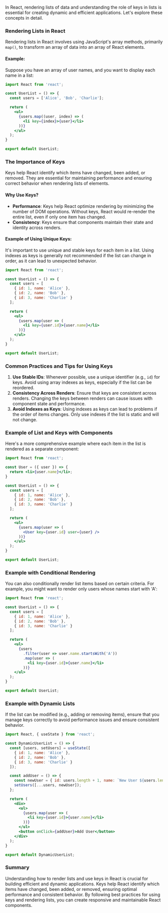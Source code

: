 In React, rendering lists of data and understanding the role of keys in lists is essential for creating dynamic and efficient applications. Let's explore these concepts in detail.

### Rendering Lists in React

Rendering lists in React involves using JavaScript's array methods, primarily `map()`, to transform an array of data into an array of React elements.

#### **Example:**

Suppose you have an array of user names, and you want to display each name in a list:

```jsx
import React from 'react';

const UserList = () => {
  const users = ['Alice', 'Bob', 'Charlie'];

  return (
    <ul>
      {users.map((user, index) => (
        <li key={index}>{user}</li>
      ))}
    </ul>
  );
}

export default UserList;
```

### The Importance of Keys

Keys help React identify which items have changed, been added, or removed. They are essential for maintaining performance and ensuring correct behavior when rendering lists of elements.

#### **Why Use Keys?**
- **Performance**: Keys help React optimize rendering by minimizing the number of DOM operations. Without keys, React would re-render the entire list, even if only one item has changed.
- **Consistency**: Keys ensure that components maintain their state and identity across renders.

#### **Example of Using Unique Keys:**

It's important to use unique and stable keys for each item in a list. Using indexes as keys is generally not recommended if the list can change in order, as it can lead to unexpected behavior.

```jsx
import React from 'react';

const UserList = () => {
  const users = [
    { id: 1, name: 'Alice' },
    { id: 2, name: 'Bob' },
    { id: 3, name: 'Charlie' }
  ];

  return (
    <ul>
      {users.map(user => (
        <li key={user.id}>{user.name}</li>
      ))}
    </ul>
  );
}

export default UserList;
```

### Common Practices and Tips for Using Keys

1. **Use Stable IDs**: Whenever possible, use a unique identifier (e.g., `id`) for keys. Avoid using array indexes as keys, especially if the list can be reordered.
2. **Consistency Across Renders**: Ensure that keys are consistent across renders. Changing the keys between renders can cause issues with component state and performance.
3. **Avoid Indexes as Keys**: Using indexes as keys can lead to problems if the order of items changes. Only use indexes if the list is static and will not change.

### Example of List and Keys with Components

Here's a more comprehensive example where each item in the list is rendered as a separate component:

```jsx
import React from 'react';

const User = ({ user }) => {
  return <li>{user.name}</li>;
}

const UserList = () => {
  const users = [
    { id: 1, name: 'Alice' },
    { id: 2, name: 'Bob' },
    { id: 3, name: 'Charlie' }
  ];

  return (
    <ul>
      {users.map(user => (
        <User key={user.id} user={user} />
      ))}
    </ul>
  );
}

export default UserList;
```

### Example with Conditional Rendering

You can also conditionally render list items based on certain criteria. For example, you might want to render only users whose names start with 'A':

```jsx
import React from 'react';

const UserList = () => {
  const users = [
    { id: 1, name: 'Alice' },
    { id: 2, name: 'Bob' },
    { id: 3, name: 'Charlie' }
  ];

  return (
    <ul>
      {users
        .filter(user => user.name.startsWith('A'))
        .map(user => (
          <li key={user.id}>{user.name}</li>
        ))}
    </ul>
  );
}

export default UserList;
```

### Example with Dynamic Lists

If the list can be modified (e.g., adding or removing items), ensure that you manage keys correctly to avoid performance issues and ensure consistent behavior.

```jsx
import React, { useState } from 'react';

const DynamicUserList = () => {
  const [users, setUsers] = useState([
    { id: 1, name: 'Alice' },
    { id: 2, name: 'Bob' },
    { id: 3, name: 'Charlie' }
  ]);

  const addUser = () => {
    const newUser = { id: users.length + 1, name: `New User ${users.length + 1}` };
    setUsers([...users, newUser]);
  };

  return (
    <div>
      <ul>
        {users.map(user => (
          <li key={user.id}>{user.name}</li>
        ))}
      </ul>
      <button onClick={addUser}>Add User</button>
    </div>
  );
}

export default DynamicUserList;
```

### Summary

Understanding how to render lists and use keys in React is crucial for building efficient and dynamic applications. Keys help React identify which items have changed, been added, or removed, ensuring optimal performance and consistent behavior. By following best practices for using keys and rendering lists, you can create responsive and maintainable React components.
